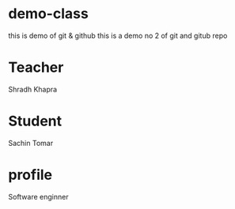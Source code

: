 # demo-class
this is demo of git &amp; github
this is a demo no 2 of git and gitub repo

# Teacher 
Shradh Khapra

# Student 
Sachin Tomar

# profile
Software enginner

